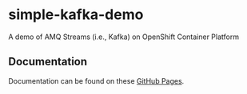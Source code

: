 # simple-kafka-demo
A demo of AMQ Streams (i.e., Kafka) on OpenShift Container Platform

## Documentation
Documentation can be found on these [GitHub Pages](https://maarten-vandeperre.github.io/simple-kafka-demo/).
